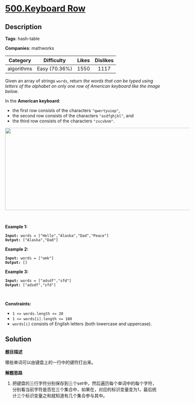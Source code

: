 # [500.Keyboard Row](https://leetcode.com/problems/keyboard-row/description/)

## Description

**Tags**: hash-table

**Companies**: mathworks

| Category | Difficulty | Likes | Dislikes |
| :------: | :--------: | :---: | :------: |
| algorithms | Easy (70.36%) | 1550 | 1117 |

<p>Given an array of strings <code>words</code>, return <em>the words that can be typed using letters of the alphabet on only one row of American keyboard like the image below</em>.</p>
<p>In the <strong>American keyboard</strong>:</p>
<ul>
  <li>the first row consists of the characters <code>&quot;qwertyuiop&quot;</code>,</li>
  <li>the second row consists of the characters <code>&quot;asdfghjkl&quot;</code>, and</li>
  <li>the third row consists of the characters <code>&quot;zxcvbnm&quot;</code>.</li>
</ul>
<img alt="" src="https://assets.leetcode.com/uploads/2018/10/12/keyboard.png" style="width: 800px; max-width: 600px; height: 267px;" />
<p>&nbsp;</p>
<p><strong class="example">Example 1:</strong></p>
<pre><code><strong>Input:</strong> words = [&quot;Hello&quot;,&quot;Alaska&quot;,&quot;Dad&quot;,&quot;Peace&quot;]
<strong>Output:</strong> [&quot;Alaska&quot;,&quot;Dad&quot;]</code></pre>
<p><strong class="example">Example 2:</strong></p>
<pre><code><strong>Input:</strong> words = [&quot;omk&quot;]
<strong>Output:</strong> []</code></pre>
<p><strong class="example">Example 3:</strong></p>
<pre><code><strong>Input:</strong> words = [&quot;adsdf&quot;,&quot;sfd&quot;]
<strong>Output:</strong> [&quot;adsdf&quot;,&quot;sfd&quot;]</code></pre>
<p>&nbsp;</p>
<p><strong>Constraints:</strong></p>
<ul>
  <li><code>1 &lt;= words.length &lt;= 20</code></li>
  <li><code>1 &lt;= words[i].length &lt;= 100</code></li>
  <li><code>words[i]</code> consists of English letters (both lowercase and uppercase).&nbsp;</li>
</ul>

## Solution

**题目描述**

哪些单词可以由键盘上的一行中的键符打出来。

**解题思路**

1. 把键盘的三行字符分别保存到三个set中，然后遍历每个单词中的每个字符，分别看当前字符是否在三个集合中，如果在，对应的标识变量变为1，最后统计三个标识变量之和就知道有几个集合参与其中。

